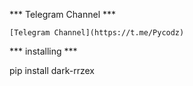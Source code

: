 *** Telegram Channel ***

    [Telegram Channel](https://t.me/Pycodz)









*** installing ***

pip install dark-rrzex